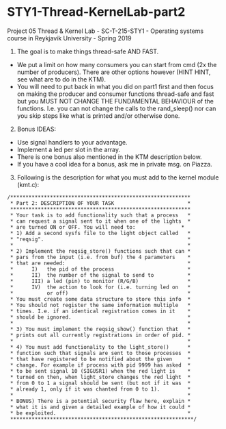 # STY1-Thread-KernelLab-part2
Project 05 Thread &amp; Kernel Lab - SC-T-215-STY1 - Operating systems course in Reykjavik University - Spring 2019

1. The goal is to make things thread-safe AND FAST. 
- We put a limit on how many consumers you can start from cmd (2x the number of producers). There are other options however (HINT HINT, see what are to do in the KTM). 
- You will need to put back in what you did on part1 first and then focus on making the producer and consumer functions thread-safe and fast but you MUST NOT CHANGE THE FUNDAMENTAL BEHAVIOUR of the functions. I.e. you can not change the calls to the rand_sleep() nor can you skip steps like what is printed and/or otherwise done. 
2. Bonus IDEAS: 
- Use signal handlers to your advantage. 
- Implement a led per slot in the array.
- There is one bonus also mentioned in the KTM description below. 
- If you have a cool idea for a bonus, ask me in private msg. on Piazza. 
3. Following is the description for what you must add to the kernel module (kmt.c): 
```
/***********************************************************
 * Part 2: DESCRIPTION OF YOUR TASK                        *
 ***********************************************************
 * Your task is to add functionality such that a process   *
 * can request a signal sent to it when one of the lights  *
 * are turned ON or OFF. You will need to:               *
 * 1) Add a second sysfs file to the light object called   *
 * "reqsig".                                               *
 *                                                         *
 * 2) Implement the reqsig_store() functions such that can *
 * pars from the input (i.e. from buf) the 4 parameters    *
 * that are needed:                                        *
 *      I)   the pid of the process                        *
 *      II)  the number of the signal to send to           *
 *      III) a led (pin) to monitor (R/G/B)                *
 *      IV)  the action to look for (i.e. turning led on   *
 *           or off)                                       *
 * You must create some data structure to store this info  *
 * You should not register the same information multiple   *
 * times. I.e. if an identical registration comes in it    *
 * should be ignored.                                      *
 *                                                         *
 * 3) You must implement the reqsig_show() function that   *
 * prints out all currently registrations in order of pid. *
 *                                                         *
 * 4) You must add functionality to the light_store()      *
 * function such that signals are sent to those processes  *
 * that have registered to be notified about the given     *
 * change. For example if process with pid 9999 has asked  *
 * to be sent signal 10 (SIGUSR1) when the red light is    *
 * turned on then, when light_store changes the red light  *
 * from 0 to 1 a signal should be sent (but not if it was  *
 * already 1, only if it was chanted from 0 to 1).         *
 *                                                         *
 * BONUS) There is a potential security flaw here, explain *
 * what it is and given a detailed example of how it could *
 * be exploited.                                           *
 ************************************************************/
 ```
